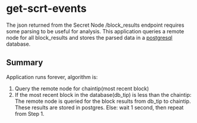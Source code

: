 # get-scrt-events

The json returned from the Secret Node /block_results endpoint requires some parsing to be useful for analysis. This application queries a remote node for all block_results and stores the parsed data in a [postgresql](https://www.postgresql.org/) database. 

## Summary

Application runs forever, algorithm is:
1. Query the remote node for chaintip(most recent block)
2. If the most recent block in the database(db_tip) is less than the chaintip: The remote node is queried for the block results from db_tip to chaintip. These results are stored in postgres. Else: wait 1 second, then repeat from Step 1.


